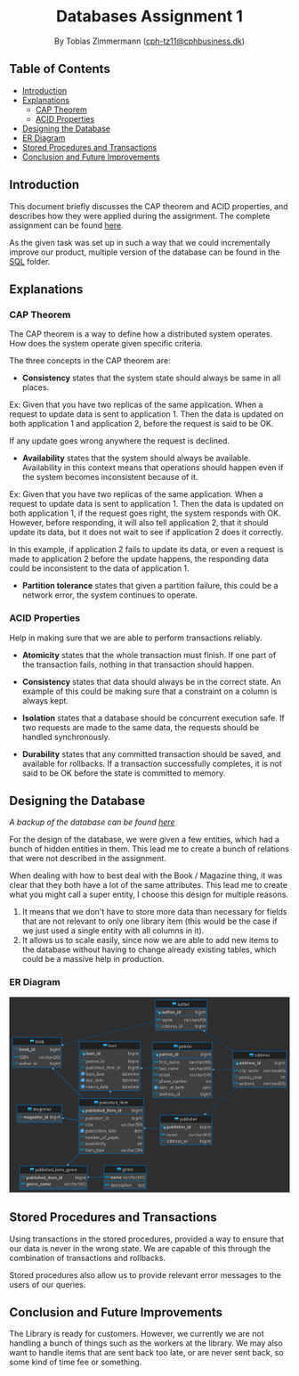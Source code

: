 <div align="center">

# Databases Assignment 1

By Tobias Zimmermann (cph-tz11@cphbusiness.dk)

</div>

## Table of Contents

- [Introduction](#introduction)
- [Explanations](#explanations)
  - [CAP Theorem](#cap-theorem)
  - [ACID Properties](#acid-properties)
- [Designing the Database](#designing-the-database)
- [ER Diagram](#er-diagram)
- [Stored Procedures and Transactions](#stored-procedures-and-transactions)
- [Conclusion and Future Improvements](#conclusion-and-future-improvements)

## Introduction

This document briefly discusses the CAP theorem and ACID properties, and describes how they were applied during the assignment. The complete assignment can be found [here](./documents/database-assignment.pdf).

As the given task was set up in such a way that we could incrementally improve our product, multiple version of the database can be found in the [SQL](./sql) folder.

## Explanations

### CAP Theorem

The CAP theorem is a way to define how a distributed system operates. How does the system operate given specific criteria.

The three concepts in the CAP theorem are:

- **Consistency** states that the system state should always be same in all places.

Ex:
Given that you have two replicas of the same application.
When a request to update data is sent to application 1.
Then the data is updated on both application 1 and application 2, before the request is said to be OK.

If any update goes wrong anywhere the request is declined.

- **Availability** states that the system should always be available. Availability in this context means that operations should happen even if the system becomes inconsistent because of it.

Ex:
Given that you have two replicas of the same application.
When a request to update data is sent to application 1.
Then the data is updated on both application 1, if the request goes right, the system responds with OK. However, before responding, it will also tell application 2, that it should update its data, but it does not wait to see if application 2 does it correctly.

In this example, if application 2 fails to update its data, or even a request is made to application 2 before the update happens, the responding data could be inconsistent to the data of application 1.

- **Partition tolerance** states that given a partition failure, this could be a network error, the system continues to operate.

### ACID Properties

Help in making sure that we are able to perform transactions reliably.

- **Atomicity** states that the whole transaction must finish. If one part of the transaction fails, nothing in that transaction should happen.

- **Consistency** states that data should always be in the correct state. An example of this could be making sure that a constraint on a column is always kept.

- **Isolation** states that a database should be concurrent execution safe. If two requests are made to the same data, the requests should be handled synchronously.

- **Durability** states that any committed transaction should be saved, and available for rollbacks. If a transaction successfully completes, it is not said to be OK before the state is committed to memory.

## Designing the Database

*A backup of the database can be found [here](./documents/Library-backup.bak)*

For the design of the database, we were given a few entities, which had a bunch of hidden entities in them. This lead me to create a bunch of relations that were not described in the assignment.

When dealing with how to best deal with the Book / Magazine thing, it was clear that they both have a lot of the same attributes. This lead me to create what you might call a super entity, I choose this design for multiple reasons.

1. It means that we don't have to store more data than necessary for fields that are not relevant to only one library item (this would be the case if we just used a single entity with all columns in it).
2. It allows us to scale easily, since now we are able to add new items to the database without having to change already existing tables, which could be a massive help in production.

### ER Diagram

![ER Diagram](./documents/library-er-diagram.png)

## Stored Procedures and Transactions

Using transactions in the stored procedures, provided a way to ensure that our data is never in the wrong state. We are capable of this through the combination of transactions and rollbacks.

Stored procedures also allow us to provide relevant error messages to the users of our queries.

## Conclusion and Future Improvements

The Library is ready for customers.
However, we currently we are not handling a bunch of things such as the workers at the library.
We may also want to handle items that are sent back too late, or are never sent back, so some kind of time fee or something.
